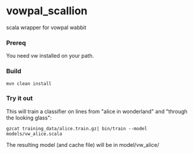 vowpal_scallion
===============

scala wrapper for vowpal wabbit


### Prereq
You need vw installed on your path.

### Build
```mvn clean install```

### Try it out
This will train a classifier on lines from "alice in wonderland" and "through the looking glass":

```gzcat training_data/alice.train.gz| bin/train --model models/vw_alice.scala```

The resulting model (and cache file) will be in model/vw_alice/


